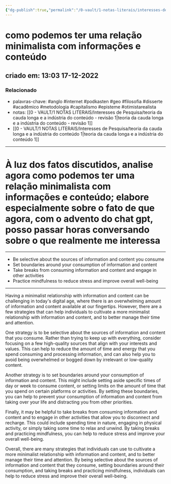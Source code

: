 ```yaml
---
{"dg-publish":true,"permalink":"/0-vault/1-notas-literais/interesses-de-pesquisa/como-podemos-ter-uma-relacao-minimalista-com-informacoes-e-conteudo/","tags":["anglo","internet","podkasten","geo","filosofia","disserte","acadêmico","metodologia","capitalismo","episteme","otimistarealista"],"dgHomeLink":true,"dgShowLocalGraph":true,"dgShowFileTree":true,"dgEnableSearch":true}
---
```


# como podemos ter uma relação minimalista com informações e conteúdo
## criado em: 13:03 17-12-2022

### Relacionado
- palavras-chave: #anglo #internet #podkasten #geo #filosofia #disserte #acadêmico #metodologia #capitalismo #episteme #otimistarealista 
- notas: [[0 - VAULT/1 NOTAS LITERAIS/Interesses de Pesquisa/teoria da cauda longa e a indústria do conteúdo - revisão 1\|teoria da cauda longa e a indústria do conteúdo - revisão 1]]
- [[0 - VAULT/1 NOTAS LITERAIS/Interesses de Pesquisa/teoria da cauda longa e a indústria do conteúdo 1\|teoria da cauda longa e a indústria do conteúdo 1]]
---
# À luz dos fatos discutidos, analise agora como podemos ter uma relação minimalista com informações e conteúdo; elabore especialmente sobre o fato de que agora, com o advento do chat gpt, posso passar horas conversando sobre o que realmente me interessa
---
-   Be selective about the sources of information and content you consume
-   Set boundaries around your consumption of information and content
-   Take breaks from consuming information and content and engage in other activities
-   Practice mindfulness to reduce stress and improve overall well-being
---
Having a minimalist relationship with information and content can be challenging in today's digital age, where there is an overwhelming amount of information and content available at our fingertips. However, there are a few strategies that can help individuals to cultivate a more minimalist relationship with information and content, and to better manage their time and attention.

One strategy is to be selective about the sources of information and content that you consume. Rather than trying to keep up with everything, consider focusing on a few high-quality sources that align with your interests and values. This can help to reduce the amount of time and energy that you spend consuming and processing information, and can also help you to avoid being overwhelmed or bogged down by irrelevant or low-quality content.

Another strategy is to set boundaries around your consumption of information and content. This might include setting aside specific times of day or week to consume content, or setting limits on the amount of time that you spend on certain platforms or activities. By setting these boundaries, you can help to prevent your consumption of information and content from taking over your life and distracting you from other priorities.

Finally, it may be helpful to take breaks from consuming information and content and to engage in other activities that allow you to disconnect and recharge. This could include spending time in nature, engaging in physical activity, or simply taking some time to relax and unwind. By taking breaks and practicing mindfulness, you can help to reduce stress and improve your overall well-being.

Overall, there are many strategies that individuals can use to cultivate a more minimalist relationship with information and content, and to better manage their time and attention. By being selective about the sources of information and content that they consume, setting boundaries around their consumption, and taking breaks and practicing mindfulness, individuals can help to reduce stress and improve their overall well-being.